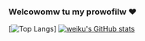 ### Welcowomw tu my prowofilw ❤️ 
[![Top Langs](https://github-readme-stats.vercel.app/api/top-langs/?username=A&langs_count=8&theme=radical)]
[![weiku's GitHub stats](https://github-readme-stats.vercel.app/api?username=AiverAiva)](https://github.com/anuraghazra/github-readme-stats)

<!--
**WeiKuOuO/WeiKuOuO** is a ✨ _special_ ✨ repository because its `README.md` (this file) appears on your GitHub profile.

Here are some ideas to get you started:

- 🔭 I’m currently working on ...
- 🌱 I’m currently learning ...
- 👯 I’m looking to collaborate on ...
- 🤔 I’m looking for help with ...
- 💬 Ask me about ...
- 📫 How to reach me: ...
- 😄 Pronouns: ...
- ⚡ Fun fact: ...
-->
